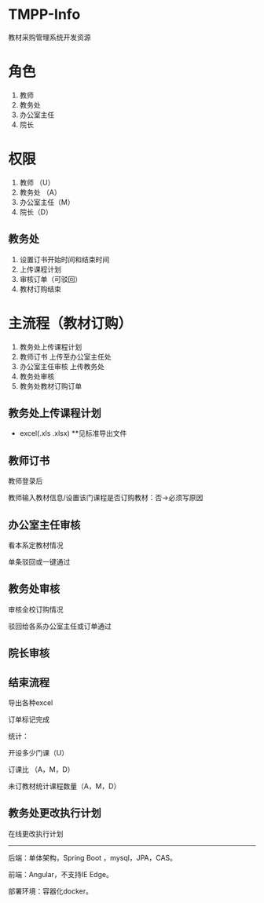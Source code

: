 # TMPP-Info
教材采购管理系统开发资源

# 角色

1. 教师
2. 教务处 
3. 办公室主任
4. 院长

# 权限

1. 教师   （U）
2. 教务处 （A）
3. 办公室主任（M）
4. 院长（D）

## 教务处

1. 设置订书开始时间和结束时间
2. 上传课程计划
3. 审核订单（可驳回）
4. 教材订购结束

# 主流程（教材订购）

1. 教务处上传课程计划
2. 教师订书 上传至办公室主任处
3. 办公室主任审核 上传教务处
4. 教务处审核
5. 教务处教材订购订单

## 教务处上传课程计划

- excel(.xls .xlsx)
**见标准导出文件


## 教师订书

教师登录后

教师输入教材信息/设置该门课程是否订购教材：否->必须写原因

## 办公室主任审核

看本系定教材情况

单条驳回或一键通过

## 教务处审核

审核全校订购情况

驳回给各系办公室主任或订单通过

## 院长审核

## 结束流程

导出各种excel

订单标记完成



统计：

开设多少门课（U）

订课比 （A，M，D）

未订教材统计课程数量（A，M，D）

## 教务处更改执行计划

在线更改执行计划




----

后端：单体架构，Spring Boot ，mysql，JPA，CAS。

前端：Angular，不支持IE Edge。

部署环境：容器化docker。


